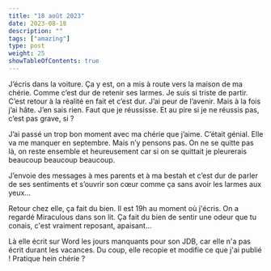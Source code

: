 ```yaml
---
title: "18 août 2023"
date: 2023-08-18
description: ""
tags: ["amazing"]
type: post
weight: 25
showTableOfContents: true
---
```


J’écris dans la voiture. Ça y est, on a mis à route vers la maison de ma chérie. Comme c’est dur de retenir ses larmes. Je suis si triste de partir. C’est retour à la réalité en fait et c’est dur. J’ai peur de l’avenir. Mais à la fois j’ai hâte. J’en sais rien. Faut que je réussisse. Et au pire si je ne réussis pas, c’est pas grave, si ?

J’ai passé un trop bon moment avec ma chérie que j’aime. C’était génial. Elle va me manquer en septembre. Mais n’y pensons pas. On ne se quitte pas là, on reste ensemble et heureusement car si on se quittait je pleurerais beaucoup beaucoup beaucoup.

J’envoie des messages à mes parents et à ma bestah et c’est dur de parler de ses sentiments et s’ouvrir son cœur comme ça sans avoir les larmes aux yeux…

Retour chez elle, ça fait du bien. Il est 19h au moment où j'écris. On a regardé Miraculous dans son lit. Ça fait du bien de sentir une odeur que tu conais, c'est vraiment reposant, apaisant...

Là elle écrit sur Word les jours manquants pour son JDB, car elle n'a pas écrit durant les vacances. Du coup, elle recopie et modifie ce que j'ai publié ! Pratique hein chérie ?